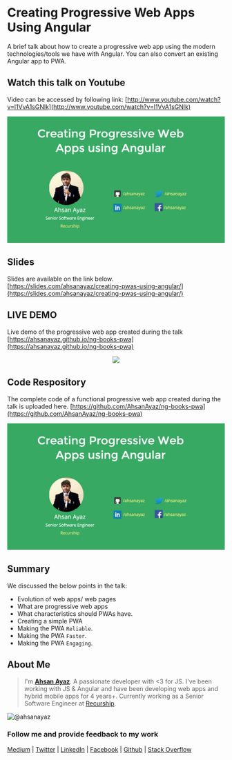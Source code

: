 # Creating Progressive Web Apps Using Angular

A brief talk about how to create a progressive web app using the modern technologies/tools we have with Angular. You can also convert an existing Angular app to PWA.

## Watch this talk on Youtube

Video can be accessed by following link: [http://www.youtube.com/watch?v=l1VvA1sGNlk](http://www.youtube.com/watch?v=l1VvA1sGNlk)

[![Watch the video for this talk here](screen.png)](http://www.youtube.com/watch?v=l1VvA1sGNlk)

## Slides

Slides are available on the link below.
[https://slides.com/ahsanayaz/creating-pwas-using-angular/](https://slides.com/ahsanayaz/creating-pwas-using-angular/)

## LIVE DEMO

Live demo of the progressive web app created during the talk
[https://ahsanayaz.github.io/ng-books-pwa](https://ahsanayaz.github.io/ng-books-pwa)

<p align="center"><img src="https://media.giphy.com/media/3oeHLCCNZGubJ6nE2s/giphy.gif"></p>


## Code Respository

The complete code of a functional progressive web app created during the talk is uploaded here.
[https://github.com/AhsanAyaz/ng-books-pwa](https://github.com/AhsanAyaz/ng-books-pwa)

![welcome](screen.png)

## Summary

We discussed the below points in the talk:

* Evolution of web apps/ web pages
* What are progressive web apps
* What characteristics should PWAs have.
* Creating a simple PWA
* Making the PWA `Reliable`.
* Making the PWA `Faster`.
* Making the PWA `Engaging`.

## About Me

> I'm [**Ahsan Ayaz**](https://github.com/ahsanayaz). A passionate developer with <3 for JS. I've been working with JS & Angular and have been developing web apps and hybrid mobile apps for 4 years+. Currently working as a Senior Software Engineer at [Recurship](https://www.recurship.com).

![@ahsanayaz](https://avatars0.githubusercontent.com/ahsanayaz?&s=128)

### Follow me and provide feedback to my work 

[Medium](http://medium.com/@ahsan.ayaz/) | 
[Twitter](https://twitter.com/ahsan_ayz) | 
[LinkedIn](https://www.linkedin.com/in/ahsanayaz) | 
[Facebook](https://www.facebook.com/Ahsan.Ayaaz) | 
[Github](https://github.com/ahsanayaz) | 
[Stack Overflow](https://stackoverflow.com/users/3509618/ahsanayaz)